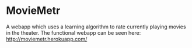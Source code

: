MovieMetr
=========

A webapp which uses a learning algorithm to rate currently playing movies in the theater.
The functional webapp can be seen here:
http://moviemetr.herokuapp.com/
